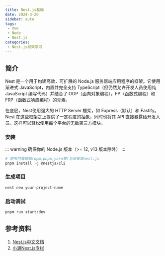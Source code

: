 ```yaml
---
title: Nest.js基础
date: 2024-3-20
sidebar: auto
tags:
 - Vue
 - Node
 - Nest.js
categories:
 - Nest.js框架学习
---
```


## 简介
Nest 是一个用于构建高效，可扩展的 Node.js 服务器端应用程序的框架。它使用渐进式 JavaScript，内置并完全支持 TypeScript（但仍然允许开发人员使用纯 JavaScript 编写代码）并结合了 OOP（面向对象编程），FP（函数式编程）和 FRP（函数式响应编程）的元素。

在底层，Nest使用强大的 HTTP Server 框架，如 Express（默认）和 Fastify。Nest 在这些框架之上提供了一定程度的抽象，同时也将其 API 直接暴露给开发人员。这样可以轻松使用每个平台的无数第三方模块。


### 安装
::: warning
确保你的 Node.js 版本（>= 12, v13 版本除外）
:::
```sh
# 使用包管理器(npm,pnpm,yarn等)全局安装nest.js
pnpm install -g @nestjs/cli
```

### 生成项目
```sh
nest new your-project-name
```

### 启动调试
```sh
pnpm run start:dev
```

## 参考资料
1. [Nest.js中文文档](https://docs.nestjs.cn/)
2. [小满Nest.js专栏](https://blog.csdn.net/qq1195566313/category_11844396.html)